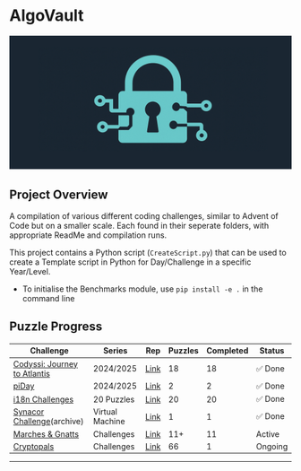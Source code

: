 # AlgoVault
![alt text](<algo vault.png>)
## Project Overview
A compilation of various different coding challenges, similar to Advent of Code but on a smaller scale. Each found in their seperate folders, with appropriate ReadMe and compilation runs.

This project contains a Python script (`CreateScript.py`) that can be used to create a Template script in Python for Day/Challenge in a specific Year/Level.

* To initialise the Benchmarks module, use `pip install -e .` in the command line

## Puzzle Progress

| Challenge                   | Series    | Rep | Puzzles | Completed | Status    |
|-----------------------------|-----------|--------|---------|-----------|-----------|
| [Codyssi: Journey to Atlantis](https://www.codyssi.com/challenge_set_2?)| 2024/2025 | [Link](/Codyssi)   | 18      | 18        | ✅ Done  |
| [piDay](https://ivanr3d.com/projects/pi/)             | 2024/2025 | [Link](/pi)   | 2       | 2         | ✅ Done  |
| [i18n Challenges](https://i18n-puzzles.com/)             | 20 Puzzles| [Link](/i18n)   | 20      | 20        | ✅ Done  |
| [Synacor Challenge](https://github.com/Aneurysm9/vm_challenge/tree/main)(archive)      | Virtual Machine | [Link](/synacor) | 1       | 1         | ✅ Done  |
| [Marches & Gnatts](https://www.cryptopals.com/)      | Challenges | [Link](/MNG) | 11+       | 11         | Active  |
| [Cryptopals](https://mng.quest/)      | Challenges | [Link](https://github.com/abbasmoosajee07/cryptopals) | 66       | 1         | Ongoing  |
-------------

